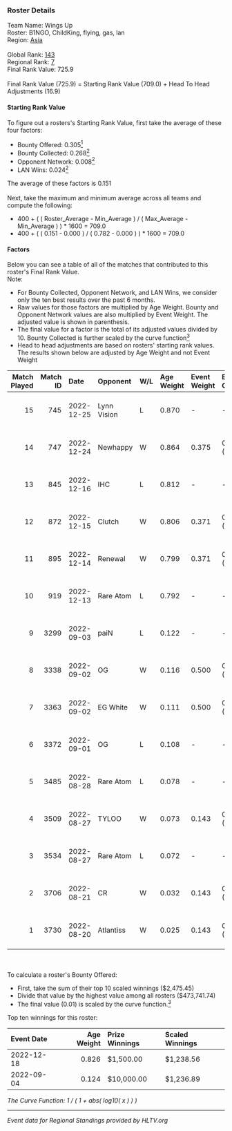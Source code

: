 ### Roster Details<br />
Team Name: Wings Up<br />
Roster: B1NGO, ChildKing, flying, gas, lan<br />
Region: [Asia]( ../standings_asia.md)<br />
<br />
Global Rank: [143](../standings_global.md)<br />
Regional Rank: [7]( ../standings_asia.md)<br />
Final Rank Value:  725.9<br />
<br />
Final Rank Value (725.9) = Starting Rank Value (709.0) + Head To Head Adjustments (16.9)<br />

#### Starting Rank Value<br />
To figure out a rosters's Starting Rank Value, first take the average of these four factors:<br />
- Bounty Offered: 0.305[<sup>1</sup>](#table2)
- Bounty Collected: 0.268[<sup>2</sup>](#table1)
- Opponent Network: 0.008[<sup>2</sup>](#table1)
- LAN Wins: 0.024[<sup>2</sup>](#table1)

The average of these factors is 0.151<br />
<br />
Next, take the maximum and minimum average across all teams and compute the following:<br />
- 400 + ( ( Roster_Average - Min_Average ) / ( Max_Average - Min_Average ) ) * 1600 = 709.0
- 400 + ( ( 0.151 - 0.000 ) / ( 0.782 - 0.000 ) ) * 1600 = 709.0


#### Factors<br />
Below you can see a table of all of the matches that contributed to this roster's Final Rank Value.<br />
Note:<br />

- For Bounty Collected, Opponent Network, and LAN Wins, we consider only the ten best results over the past 6 months.
- Raw values for those factors are multiplied by Age Weight. Bounty and Opponent Network values are also multiplied by Event Weight. The adjusted value is shown in parenthesis.
- The final value for a factor is the total of its adjusted values divided by 10. Bounty Collected is further scaled by the curve function[<sup>3</sup>](#curveFunction)
- Head to head adjustments are based on rosters' starting rank values. The results shown below are adjusted by Age Weight and not Event Weight
<span id="table1"></span><br />


| Match Played | Match ID | Date       | Opponent    | W/L | Age Weight | Event Weight | Bounty Collected | Opponent Network | LAN Wins  | H2H Adj. | Roster                             |
| -: | -: | :- | :- | :- | :- | :- | :- | :- | :- | -: | :- |
|           15 |      745 | 2022-12-25 | Lynn Vision | L   | 0.870      | -            | -                | -                | -         |    -6.16 | B1NGO, ChildKing, flying, gas, lan |
|           14 |      747 | 2022-12-24 | Newhappy    | W   | 0.864      | 0.375        | 0.000 (0.000)    | 0.000 (0.000)    | 0 (0.000) |     3.68 | B1NGO, ChildKing, flying, gas, lan |
|           13 |      845 | 2022-12-16 | IHC         | L   | 0.812      | -            | -                | -                | -         |    -1.25 | B1NGO, ChildKing, flying, gas, lan |
|           12 |      872 | 2022-12-15 | Clutch      | W   | 0.806      | 0.371        | 0.005 (0.001)    | 0.041 (0.012)    | 0 (0.000) |    13.50 | B1NGO, ChildKing, flying, gas, lan |
|           11 |      895 | 2022-12-14 | Renewal     | W   | 0.799      | 0.371        | 0.002 (0.001)    | 0.083 (0.024)    | 0 (0.000) |    10.70 | B1NGO, ChildKing, flying, gas, lan |
|           10 |      919 | 2022-12-13 | Rare Atom   | L   | 0.792      | -            | -                | -                | -         |    -9.01 | B1NGO, ChildKing, flying, gas, lan |
|            9 |     3299 | 2022-09-03 | paiN        | L   | 0.122      | -            | -                | -                | -         |    -0.44 | B1NGO, ChildKing, gas, lan, Martin |
|            8 |     3338 | 2022-09-02 | OG          | W   | 0.116      | 0.500        | 0.237 (0.014)    | 0.365 (0.021)    | 1 (0.116) |     3.62 | B1NGO, ChildKing, gas, lan, Martin |
|            7 |     3363 | 2022-09-02 | EG White    | W   | 0.111      | 0.500        | 0.048 (0.003)    | 0.340 (0.019)    | 1 (0.111) |     2.54 | B1NGO, ChildKing, gas, lan, Martin |
|            6 |     3372 | 2022-09-01 | OG          | L   | 0.108      | -            | -                | -                | -         |    -0.03 | B1NGO, ChildKing, gas, lan, Martin |
|            5 |     3485 | 2022-08-28 | Rare Atom   | L   | 0.078      | -            | -                | -                | -         |    -0.86 | B1NGO, ChildKing, gas, lan, Martin |
|            4 |     3509 | 2022-08-27 | TYLOO       | W   | 0.073      | 0.143        | 0.006 (0.000)    | 0.057 (0.001)    | 0 (0.000) |     1.10 | B1NGO, ChildKing, gas, lan, Martin |
|            3 |     3534 | 2022-08-27 | Rare Atom   | L   | 0.072      | -            | -                | -                | -         |    -0.79 | B1NGO, ChildKing, gas, lan, Martin |
|            2 |     3706 | 2022-08-21 | CR          | W   | 0.032      | 0.143        | 0.000 (0.000)    | 0.001 (0.000)    | 0 (0.000) |     0.15 | B1NGO, ChildKing, gas, lan, Martin |
|            1 |     3730 | 2022-08-20 | Atlantiss   | W   | 0.025      | 0.143        | 0.000 (0.000)    | 0.000 (0.000)    | 0 (0.000) |     0.12 | B1NGO, ChildKing, gas, lan, Martin |

<br />
<span id="table2"></span><br />
To calculate a roster's Bounty Offered:<br />

- First, take the sum of their top 10 scaled winnings ($2,475.45)
- Divide that value by the highest value among all rosters ($473,741.74)
- The final value (0.01) is scaled by the curve function.[<sup>3</sup>](#curveFunction)

Top ten winnings for this roster:<br />

| Event Date | Age Weight | Prize Winnings | Scaled Winnings |
| :- | -: | :- | :- |
| 2022-12-18 |      0.826 | $1,500.00      | $1,238.56       |
| 2022-09-04 |      0.124 | $10,000.00     | $1,236.89       |


<span id="curveFunction"></span>_The Curve Function: 1 / ( 1 + abs( log10( x ) ) )_<br />

---
_Event data for Regional Standings provided by HLTV.org_<br />
